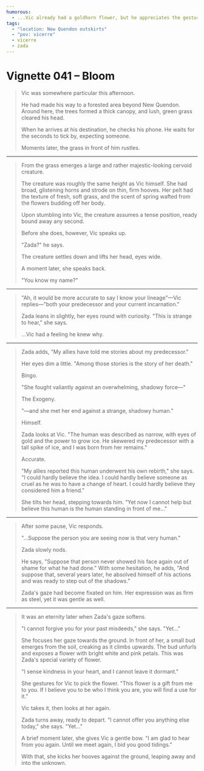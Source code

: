 ```yaml
---
humorous:
  - ...Vic already had a goldhorn flower, but he appreciates the gesture regardless.
tags:
  - "location: New Quendon outskirts"
  - "pov: vicerre"
  - vicerre
  - zada
---
```


# Vignette 041 – Bloom

> Vic was somewhere particular this afternoon.
>
> He had made his way to a forested area beyond New Quendon. Around here, the trees formed a thick canopy, and lush, green grass cleared his head.
>
> When he arrives at his destination, he checks his phone. He waits for the seconds to tick by, expecting someone.
>
> Moments later, the grass in front of him rustles.

---

> From the grass emerges a large and rather majestic-looking cervoid creature.
>
> The creature was roughly the same height as Vic himself. She had broad, glistening horns and strode on thin, firm hooves. Her pelt had the texture of fresh, soft grass, and the scent of spring wafted from the flowers budding off her body.
>
> Upon stumbling into Vic, the creature assumes a tense position, ready bound away any second.
>
> Before she does, however, Vic speaks up.
>
> "Zada?" he says.
>
> The creature settles down and lifts her head, eyes wide.
>
> A moment later, she speaks back.
>
> "You know my name?"

---

> "Ah, it would be more accurate to say I know your lineage"—Vic replies—"both your predecessor and your current incarnation."
>
> Zada leans in slightly, her eyes round with curiosity. "This is strange to hear," she says.
>
> ...Vic had a feeling he knew why.

---

> Zada adds, "My allies have told me stories about my predecessor."
>
> Her eyes dim a little. "Among those stories is the story of her death."
>
> Bingo.
>
> "She fought valiantly against an overwhelming, shadowy force—"
>
> The Exogeny.
>
> "—and she met her end against a strange, shadowy human."
>
> Himself.
>
> Zada looks at Vic. "The human was described as narrow, with eyes of gold and the power to grow ice. He skewered my predecessor with a tall spike of ice, and I was born from her remains."
>
> Accurate.
>
> "My allies reported this human underwent his own rebirth," she says. "I could hardly believe the idea. I could hardly believe someone as cruel as he was to have a change of heart. I could hardly believe they considered him a friend."
>
> She tilts her head, stepping towards him. "Yet now I cannot help but believe this human is the human standing in front of me..."

---

> After some pause, Vic responds.
>
> "...Suppose the person you are seeing now is that very human."
>
> Zada slowly nods.
>
> He says, "Suppose that person never showed his face again out of shame for what he had done." With some hesitation, he adds, "And suppose that, several years later, he absolved himself of his actions and was ready to step out of the shadows."
>
> Zada's gaze had become fixated on him. Her expression was as firm as steel, yet it was gentle as well.

---

> It was an eternity later when Zada's gaze softens.
>
> "I cannot forgive you for your past misdeeds," she says. "Yet..."
>
> She focuses her gaze towards the ground. In front of her, a small bud emerges from the soil, creaking as it climbs upwards. The bud unfurls and exposes a flower with bright white and pink petals. This was Zada's special variety of flower.
>
> "I sense kindness in your heart, and I cannot leave it dormant."
>
> She gestures for Vic to pick the flower. "This flower is a gift from me to you. If I believe you to be who I think you are, you will find a use for it."
>
> Vic takes it, then looks at her again.
>
> Zada turns away, ready to depart. "I cannot offer you anything else today," she says. "Yet..."
>
> A brief moment later, she gives Vic a gentle bow. "I am glad to hear from you again. Until we meet again, I bid you good tidings."
>
> With that, she kicks her hooves against the ground, leaping away and into the unknown.
